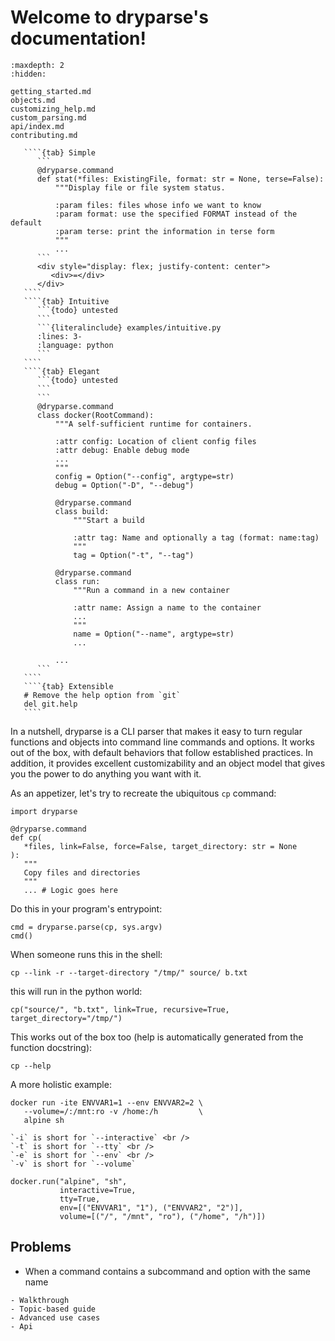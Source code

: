 # Welcome to dryparse's documentation!

```{toctree}
:maxdepth: 2
:hidden:

getting_started.md
objects.md
customizing_help.md
custom_parsing.md
api/index.md
contributing.md
```

`````{tabs}
   ````{tab} Simple
      ```
      @dryparse.command
      def stat(*files: ExistingFile, format: str = None, terse=False):
          """Display file or file system status.

          :param files: files whose info we want to know
          :param format: use the specified FORMAT instead of the default
          :param terse: print the information in terse form
          """
          ...
      ```
      <div style="display: flex; justify-content: center">
         <div>=</div>
      </div>
   ````
   ````{tab} Intuitive
      ```{todo} untested
      ```
      ```{literalinclude} examples/intuitive.py
      :lines: 3-
      :language: python
      ```
   ````
   ````{tab} Elegant
      ```{todo} untested
      ```
      ```
      @dryparse.command
      class docker(RootCommand):
          """A self-sufficient runtime for containers.

          :attr config: Location of client config files
          :attr debug: Enable debug mode
          ...
          """
          config = Option("--config", argtype=str)
          debug = Option("-D", "--debug")

          @dryparse.command
          class build:
              """Start a build

              :attr tag: Name and optionally a tag (format: name:tag)
              """
              tag = Option("-t", "--tag")

          @dryparse.command
          class run:
              """Run a command in a new container

              :attr name: Assign a name to the container
              ...
              """
              name = Option("--name", argtype=str)
              ...

          ...
      ```
   ````
   ````{tab} Extensible
   # Remove the help option from `git`
   del git.help
   ````
`````

In a nutshell, dryparse is a CLI parser that makes it easy to turn regular
functions and objects into command line commands and options. It works out of
the box, with default behaviors that follow established practices. In addition,
it provides excellent customizability and an object model that gives you the
power to do anything you want with it.

As an appetizer, let's try to recreate the ubiquitous `cp` command:

```{autolink-preface}
import dryparse
```

```
@dryparse.command
def cp(
   *files, link=False, force=False, target_directory: str = None
):
   """
   Copy files and directories
   """
   ... # Logic goes here

```
Do this in your program's entrypoint:

```
cmd = dryparse.parse(cp, sys.argv)
cmd()
```

When someone runs this in the shell:

```
cp --link -r --target-directory "/tmp/" source/ b.txt
```

this will run in the python world:

```
cp("source/", "b.txt", link=True, recursive=True, target_directory="/tmp/")
```

This works out of the box too (help is automatically generated from the function
docstring):

```{prompt} bash
cp --help
```

A more holistic example:

```{prompt} bash
docker run -ite ENVVAR1=1 --env ENVVAR2=2 \
   --volume=/:/mnt:ro -v /home:/h         \
   alpine sh
```

```{hint}
`-i` is short for `--interactive` <br />
`-t` is short for `--tty` <br />
`-e` is short for `--env` <br />
`-v` is short for `--volume`
```

```
docker.run("alpine", "sh",
           interactive=True,
           tty=True,
           env=[("ENVVAR1", "1"), ("ENVVAR2", "2")],
           volume=[("/", "/mnt", "ro"), ("/home", "/h")])
```

## Problems

- When a command contains a subcommand and option with the same name

```{todo} Structure
- Walkthrough
- Topic-based guide
- Advanced use cases
- Api
```
